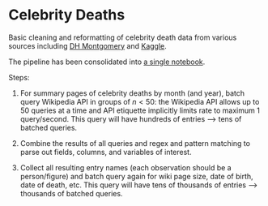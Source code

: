 # Celebrity Deaths

Basic cleaning and reformatting of celebrity death data from various sources including [DH Montgomery](http://dhmontgomery.com/2016/12/wikipediadeaths/) and [Kaggle](https://www.kaggle.com/hugodarwood/celebrity-deaths).

The pipeline has been consolidated into [a single notebook](https://github.com/geordgez/celeb_deaths_1/blob/master/src/batch_scrape_1.ipynb).

Steps:

1. For summary pages of celebrity deaths by month (and year), batch query Wikipedia API in groups of $n < 50$: the Wikipedia API allows up to 50 queries at a time and API etiquette implicitly limits rate to maximum 1 query/second. This query will have hundreds of entries --> tens of batched queries.

2. Combine the results of all queries and regex and pattern matching to parse out fields, columns, and variables of interest.

3. Collect all resulting entry names (each observation should be a person/figure) and batch query again for wiki page size, date of birth, date of death, etc. This query will have tens of thousands of entries --> thousands of batched queries.
